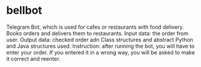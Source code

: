 # bellbot
Telegram Bot, which is used for cafes or restaurants with food delivery. Books orders and delivers them to restaurants.
Input data: the order from user. Output data: checked order adn 
Class structures and abstract Python and Java structures used.
Instruction: after running the bot, you will have to enter your order. If you entered it in a wrong way, you will be asked to make it correct and reenter.
